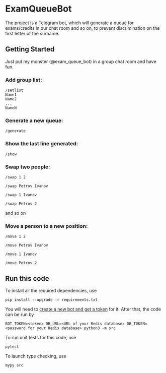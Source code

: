 # ExamQueueBot

The project is a Telegram bot, which will generate a queue for exams/credits in our chat room and so on, to prevent discrimination on the first letter of the surname.

## Getting Started

Just put my monster (@exam_queue_bot) in a group chat room and have fun.

### Add group list:
```
/setlist
Name1
Name2
...
NameN
```
### Generate a new queue:
```/generate```

### Show the last line generated:
```/show```

### Swap two people:
```/swap 1 2```

```/swap Petrov Ivanov```

```/swap 1 Ivanov```

```/swap Petrov 2```

and so on

### Move a person to a new position:
```/move 1 2```

```/move Petrov Ivanov```

```/move 1 Ivanov```

```/move Petrov 2```

## Run this code

To install all the required dependencies, use

```pip install --upgrade -r requirements.txt```

You will need to [create a new bot and get a token](https://core.telegram.org/bots#6-botfather) for it. After that, the code can be run by

```BOT_TOKEN=<token> DB_URL=<URL of your Redis database> DB_TOKEN=<password for your Redis database> python3 -m src```

To run unit tests for this code, use

```pytest```

To launch type checking, use

```mypy src```